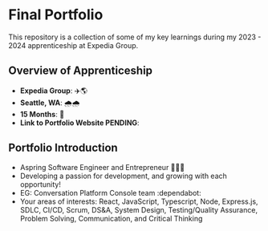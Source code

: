 # Final Portfolio

This repository is a collection of some of my key learnings during my 2023 - 2024 apprenticeship at Expedia Group.

## Overview of Apprenticeship
- **Expedia Group**: ✈️🌎
- **Seattle, WA**: 🌧️🌧️
- **15 Months**: 📆
- **Link to Portfolio Website PENDING**: 

## Portfolio Introduction
- Aspring Software Engineer and Entrepreneur 👨‍💻💡
- Developing a passion for development, and growing with each opportunity! 
- EG: Conversation Platform Console team :dependabot: 
- Your areas of interests: React, JavaScript, Typescript, Node, Express.js, SDLC, CI/CD, Scrum, DS&A, System Design, Testing/Quality Assurance, Problem Solving, Communication, and Critical Thinking 
